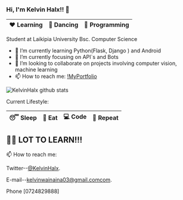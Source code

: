 
### Hi, I'm Kelvin Halx!! 👋

|:heart: Learning | :yellow_heart: Dancing | :blue_heart: Programming|
|:---:|:---:|:---:|

Student at Laikipia University Bsc. Computer Science 

- 🔭 I’m currently learning Python(Flask, Django ) and Android
- 🌱 I’m currently focusing on API`s and Bots
- 👯 I’m looking to collaborate on projects involving computer vision, machine learning
- 📫 How to reach me: [!MyPortfolio](https://kelvinndungu.netlify.app/)

<!-- ![github stats](https://github-readme-stats.vercel.app/api?username=KelvinHalx&show_icons=true) -->
![KelvinHalx github stats](https://github-readme-stats.vercel.app/api/?username=KelvinHalx&show_icons=true&title_color=fff&icon_color=79ff97&text_color=9f9f9f&bg_color=151515)


Current Lifestyle:

|:sleeping: Sleep|:pizza: Eat|:computer: Code|:repeat: Repeat|
|:---:|:---:|:---:|:---:|

## :climbing_man: LOT TO LEARN!!!

📫 How to reach me:

Twitter--[@KelvinHalx](https://twitter.com/KelvinHalx).

E-mail--[kelvinwainaina03@gmail.comcom](kelvinwainaina03@gmail.com).

Phone [0724829888]
